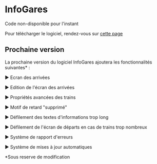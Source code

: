 # InfoGares

Code non-disponible pour l'instant

Pour télécharger le logiciel, rendez-vous sur [cette page](https://github.com/Absolument-Oui/InfoGares/releases)

## Prochaine version

La prochaine version du logiciel InfoGares ajoutera les fonctionnalités suivantes* : 

 ▶️ Ecran des arrivées
 
 ▶️ Edition de l'écran des arrivées
 
 ▶️ Propriétés avancées des trains
 
 ▶️ Motif de retard "supprimé"
 
 ▶️ Défilement des textes d'informations trop long
 
 ▶️ Défilement de l'écran de départs en cas de trains trop nombreux
 
 ▶️ Système de rapport d'erreurs
 
 ▶️ Système de mises à jour automatiques
 
 
*Sous reserve de modification
